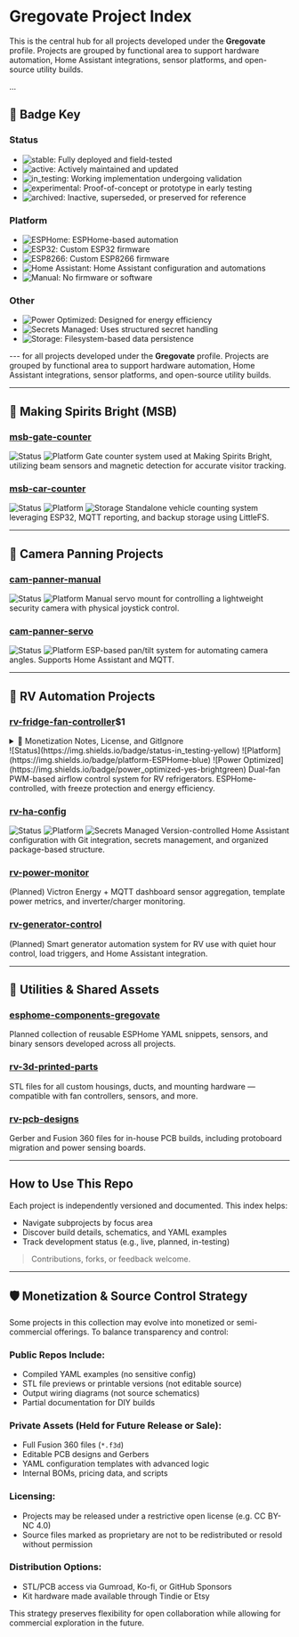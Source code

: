 # Gregovate Project Index

This is the central hub for all projects developed under the **Gregovate** profile. Projects are grouped by functional area to support hardware automation, Home Assistant integrations, sensor platforms, and open-source utility builds.

...

## 🔖 Badge Key

### Status

* ![stable](https://img.shields.io/badge/status-stable-brightgreen): Fully deployed and field-tested
* ![active](https://img.shields.io/badge/status-active-brightgreen): Actively maintained and updated
* ![in\_testing](https://img.shields.io/badge/status-in_testing-yellow): Working implementation undergoing validation
* ![experimental](https://img.shields.io/badge/status-experimental-orange): Proof-of-concept or prototype in early testing
* ![archived](https://img.shields.io/badge/status-archived-lightgrey): Inactive, superseded, or preserved for reference

### Platform

* ![ESPHome](https://img.shields.io/badge/platform-ESPHome-blue): ESPHome-based automation
* ![ESP32](https://img.shields.io/badge/platform-ESP32-blue): Custom ESP32 firmware
* ![ESP8266](https://img.shields.io/badge/platform-ESP8266-blue): Custom ESP8266 firmware
* ![Home Assistant](https://img.shields.io/badge/platform-Home_Assistant-blue): Home Assistant configuration and automations
* ![Manual](https://img.shields.io/badge/platform-Manual-grey): No firmware or software

### Other

* ![Power Optimized](https://img.shields.io/badge/power_optimized-yes-brightgreen): Designed for energy efficiency
* ![Secrets Managed](https://img.shields.io/badge/secrets-managed-lightgrey): Uses structured secret handling
* ![Storage](https://img.shields.io/badge/storage-LittleFS-lightgrey): Filesystem-based data persistence

\--- for all projects developed under the **Gregovate** profile. Projects are grouped by functional area to support hardware automation, Home Assistant integrations, sensor platforms, and open-source utility builds.

---

## 🧠 Making Spirits Bright (MSB)

### [msb-gate-counter](https://github.com/Gregovate/msb-gate-counter)

![Status](https://img.shields.io/badge/status-stable-brightgreen) ![Platform](https://img.shields.io/badge/platform-ESP32-blue)
Gate counter system used at Making Spirits Bright, utilizing beam sensors and magnetic detection for accurate visitor tracking.

### [msb-car-counter](https://github.com/Gregovate/msb-car-counter)

![Status](https://img.shields.io/badge/status-stable-brightgreen) ![Platform](https://img.shields.io/badge/platform-ESP32-blue) ![Storage](https://img.shields.io/badge/storage-LittleFS-lightgrey)
Standalone vehicle counting system leveraging ESP32, MQTT reporting, and backup storage using LittleFS.

---

## 📸 Camera Panning Projects

### [cam-panner-manual](https://github.com/Gregovate/cam-panner-manual)

![Status](https://img.shields.io/badge/status-archived-lightgrey) ![Platform](https://img.shields.io/badge/platform-Manual-grey)
Manual servo mount for controlling a lightweight security camera with physical joystick control.

### [cam-panner-servo](https://github.com/Gregovate/cam-panner-servo)

![Status](https://img.shields.io/badge/status-experimental-orange) ![Platform](https://img.shields.io/badge/platform-ESP8266-blue)
ESP-based pan/tilt system for automating camera angles. Supports Home Assistant and MQTT.

---

## 🚐 RV Automation Projects

### [rv-fridge-fan-controller](https://github.com/Gregovate/rv-fridge-fan-controller)\$1

<details>
<summary>📄 Monetization Notes, License, and GitIgnore</summary>

#### `.gitignore`

```gitignore
# Fusion 360 source files
hardware/*.f3d
3d/*.f3d

# Editable PCB source
hardware/*.brd
hardware/*.sch
hardware/*.gbr
hardware/*.kicad*

# Sensitive or internal configs
firmware/secrets.yaml
firmware/private_*.yaml
*.env

# Version control clutter
*.log
*.db
__pycache__/
.idea/
.vscode/
.DS_Store
```

#### License

This project is published for educational and non-commercial use only.

* All original CAD files, circuit designs, and source YAML configurations remain the intellectual property of the author.
* You may not resell, redistribute, or modify source assets without explicit permission.
* Commercial use (including kits, clones, or derivatives) is prohibited under Creative Commons BY-NC 4.0.

© 2024–2025 Gregovate. All rights reserved.

</details>
![Status](https://img.shields.io/badge/status-in_testing-yellow) ![Platform](https://img.shields.io/badge/platform-ESPHome-blue) ![Power Optimized](https://img.shields.io/badge/power_optimized-yes-brightgreen)
Dual-fan PWM-based airflow control system for RV refrigerators. ESPHome-controlled, with freeze protection and energy efficiency.

### [rv-ha-config](https://github.com/Gregovate/rv-ha-config)

![Status](https://img.shields.io/badge/status-active-brightgreen) ![Platform](https://img.shields.io/badge/platform-Home_Assistant-blue) ![Secrets Managed](https://img.shields.io/badge/secrets-managed-lightgrey)
Version-controlled Home Assistant configuration with Git integration, secrets management, and organized package-based structure.

### [rv-power-monitor](#)

(Planned) Victron Energy + MQTT dashboard sensor aggregation, template power metrics, and inverter/charger monitoring.

### [rv-generator-control](#)

(Planned) Smart generator automation system for RV use with quiet hour control, load triggers, and Home Assistant integration.

---

## 🧰 Utilities & Shared Assets

### [esphome-components-gregovate](#)

Planned collection of reusable ESPHome YAML snippets, sensors, and binary sensors developed across all projects.

### [rv-3d-printed-parts](#)

STL files for all custom housings, ducts, and mounting hardware — compatible with fan controllers, sensors, and more.

### [rv-pcb-designs](#)

Gerber and Fusion 360 files for in-house PCB builds, including protoboard migration and power sensing boards.

---

## How to Use This Repo

Each project is independently versioned and documented. This index helps:

* Navigate subprojects by focus area
* Discover build details, schematics, and YAML examples
* Track development status (e.g., live, planned, in-testing)

> Contributions, forks, or feedback welcome.

---

## 🛡️ Monetization & Source Control Strategy

Some projects in this collection may evolve into monetized or semi-commercial offerings. To balance transparency and control:

### Public Repos Include:

* Compiled YAML examples (no sensitive config)
* STL file previews or printable versions (not editable source)
* Output wiring diagrams (not source schematics)
* Partial documentation for DIY builds

### Private Assets (Held for Future Release or Sale):

* Full Fusion 360 files (`*.f3d`)
* Editable PCB designs and Gerbers
* YAML configuration templates with advanced logic
* Internal BOMs, pricing data, and scripts

### Licensing:

* Projects may be released under a restrictive open license (e.g. CC BY-NC 4.0)
* Source files marked as proprietary are not to be redistributed or resold without permission

### Distribution Options:

* STL/PCB access via Gumroad, Ko-fi, or GitHub Sponsors
* Kit hardware made available through Tindie or Etsy

This strategy preserves flexibility for open collaboration while allowing for commercial exploration in the future.
